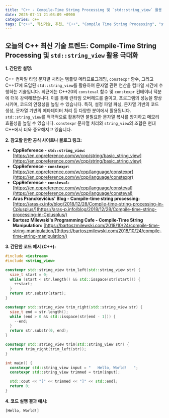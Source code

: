 ```yaml
---
title: "C++ - Compile-Time String Processing 및 `std::string_view` 활용 극대화"
date: 2025-07-11 21:03:09 +0900
categories: c++
tags: ["c++", 최신기술, 추천, "C++", "Compile Time String Processing", "std::string_view", 활용, 극대화]
---
```


## 오늘의 C++ 최신 기술 트렌드: **Compile-Time String Processing 및 `std::string_view` 활용 극대화**

**1. 간단한 설명:**

C++ 컴파일 타임 문자열 처리는 템플릿 메타프로그래밍, `constexpr` 함수, 그리고 C++17에 도입된 `std::string_view`를 활용하여 문자열 관련 연산을 컴파일 시간에 수행하는 기술입니다. 최근에는 C++20의 `consteval` 함수 및 `constexpr` 컨테이너 덕분에 더욱 강력해졌습니다.  이를 통해 런타임 오버헤드를 줄이고, 프로그램의 성능을 향상시키며, 코드의 안정성을 높일 수 있습니다.  특히, 설정 파일 파싱, 문자열 기반의 코드 생성, 문자열 기반의 메타데이터 처리 등 다양한 분야에서 활용됩니다. `std::string_view`를 적극적으로 활용하면 불필요한 문자열 복사를 방지하고 메모리 효율성을 높일 수 있습니다. `constexpr` 문자열 처리와 `string_view`의 조합은 현대 C++에서 더욱 중요해지고 있습니다.

**2. 참고할 만한 공식 사이트나 블로그 링크:**

*   **CppReference - `std::string_view`:** [https://en.cppreference.com/w/cpp/string/basic_string_view](https://en.cppreference.com/w/cpp/string/basic_string_view)
*   **CppReference - `constexpr`:** [https://en.cppreference.com/w/cpp/language/constexpr](https://en.cppreference.com/w/cpp/language/constexpr)
*   **CppReference - `consteval`:** [https://en.cppreference.com/w/cpp/language/consteval](https://en.cppreference.com/w/cpp/language/consteval)
*   **Aras Pranckevičius' Blog - Compile-time string processing:** [https://aras-p.info/blog/2018/12/28/Compile-time-string-processing-in-Cplusplus/](https://aras-p.info/blog/2018/12/28/Compile-time-string-processing-in-Cplusplus/)
*   **Bartosz Milewski's Programming Cafe - Compile-Time String Manipulation:** [https://bartoszmilewski.com/2018/10/24/compile-time-string-manipulation/](https://bartoszmilewski.com/2018/10/24/compile-time-string-manipulation/)

**3. 간단한 코드 예시 (C++):**

```cpp
#include <iostream>
#include <string_view>

constexpr std::string_view trim_left(std::string_view str) {
  size_t start = 0;
  while (start < str.length() && std::isspace(str[start])) {
    ++start;
  }
  return str.substr(start);
}

constexpr std::string_view trim_right(std::string_view str) {
  size_t end = str.length();
  while (end > 0 && std::isspace(str[end - 1])) {
    --end;
  }
  return str.substr(0, end);
}

constexpr std::string_view trim(std::string_view str) {
  return trim_right(trim_left(str));
}

int main() {
  constexpr std::string_view input = "   Hello, World!   ";
  constexpr std::string_view trimmed = trim(input);

  std::cout << "[" << trimmed << "]" << std::endl;
  return 0;
}
```

**4. 코드 실행 결과 예시:**

```
[Hello, World!]
```

